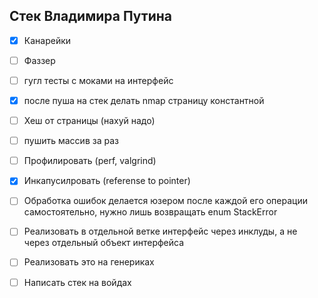 ## Стек Владимира Путина

- [x] Канарейки
- [ ] Фаззер
- [ ] гугл тесты с моками на интерфейс
- [x] после пуша на стек делать nmap страницу константной
- [ ] Хеш от страницы (нахуй надо)
- [ ] пушить массив за раз
- [ ] Профилировать (perf, valgrind)
- [x] Инкапусилровать (referense to pointer)
- [ ] Обработка ошибок делается юзером после каждой его операции самостоятельно, нужно лишь возвращать enum StackError

- [ ] Реализовать в отдельной ветке интерфейс через инклуды, а не через отдельный объект интерфейса
- [ ] Реализовать это на генериках
- [ ] Написать стек на войдах
